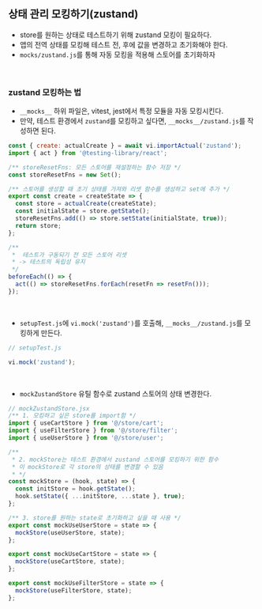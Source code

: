 ## 상태 관리 모킹하기(zustand)

- store를 원하는 상태로 테스트하기 위해 zustand 모킹이 필요하다.
- 앱의 전역 상태를 모킹해 테스트 전, 후에 값을 변경하고 초기화해야 한다.
- `mocks/zustand.js`를 통해 자동 모킹을 적용해 스토어를 초기화하자

<br/>

### zustand 모킹하는 법

- `__mocks__` 하위 파일은, vitest, jest에서 특정 모듈을 자동 모킹시킨다.
- 만약, 테스트 환경에서 `zustand`를 모킹하고 싶다면, `__mocks__/zustand.js`를 작성하면 된다.

```js
const { create: actualCreate } = await vi.importActual('zustand');
import { act } from '@testing-library/react';

/** storeResetFns: 모든 스토어를 재설정하는 함수 저장 */
const storeResetFns = new Set();

/** 스토어를 생성할 때 초기 상태를 가져와 리셋 함수를 생성하고 set에 추가 */
export const create = createState => {
  const store = actualCreate(createState);
  const initialState = store.getState();
  storeResetFns.add(() => store.setState(initialState, true));
  return store;
};

/**
 *  테스트가 구동되기 전 모든 스토어 리셋
 * -> 테스트의 독립성 유지
 */
beforeEach(() => {
  act(() => storeResetFns.forEach(resetFn => resetFn()));
});
```

<br/>

- `setupTest.js`에 `vi.mock('zustand')`를 호출해, `__mocks__/zustand.js`를 모킹하게 만든다.

```js
// setupTest.js

vi.mock('zustand');
```

<br/>

- `mockZustandStore` 유틸 함수로 zustand 스토어의 상태 변경한다.

```js
// mockZustandStore.jsx
/** 1. 모킹하고 싶은 store를 import함 */
import { useCartStore } from '@/store/cart';
import { useFilterStore } from '@/store/filter';
import { useUserStore } from '@/store/user';

/**
 * 2. mockStore는 테스트 환경에서 zustand 스토어를 모킹하기 위한 함수
 * 이 mockStore로 각 store의 상태를 변경할 수 있음
 * */
const mockStore = (hook, state) => {
  const initStore = hook.getState();
  hook.setState({ ...initStore, ...state }, true);
};

/** 3. store를 원하는 state로 초기화하고 싶을 때 사용 */
export const mockUseUserStore = state => {
  mockStore(useUserStore, state);
};

export const mockUseCartStore = state => {
  mockStore(useCartStore, state);
};

export const mockUseFilterStore = state => {
  mockStore(useFilterStore, state);
};
```
